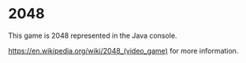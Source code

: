 # 2048
This game is 2048 represented in the Java console.

https://en.wikipedia.org/wiki/2048_(video_game) for more information.


